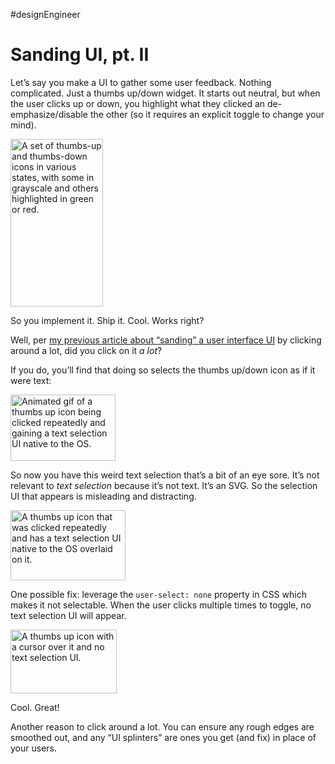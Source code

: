 #designEngineer

# Sanding UI, pt. II

Let’s say you make a UI to gather some user feedback. Nothing complicated. Just a thumbs up/down widget. It starts out neutral, but when the user clicks up or down, you highlight what they clicked an de-emphasize/disable the other (so it requires an explicit toggle to change your mind).

<img src="https://cdn.jim-nielsen.com/blog/2025/sanding-ui-ii-options.png" width="148" height="268" alt="A set of thumbs-up and thumbs-down icons in various states, with some in grayscale and others highlighted in green or red." />

So you implement it. Ship it. Cool. Works right?

Well, per [my previous article about “sanding” a user interface UI](https://blog.jim-nielsen.com/2024/sanding-ui/) by clicking around a lot, did you click on it _a lot_?

If you do, you’ll find that doing so selects the thumbs up/down icon as if it were text:

<img src="https://cdn.jim-nielsen.com/blog/2025/sanding-ui-ii-selected.gif" width="168" height="106" alt="Animated gif of a thumbs up icon being clicked repeatedly and gaining a text selection UI native to the OS." />

So now you have this weird text selection that’s a bit of an eye sore. It’s not relevant to _text selection_ because it’s not text. It’s an SVG. So the selection UI that appears is misleading and distracting.

<img src="https://cdn.jim-nielsen.com/blog/2025/sanding-ui-ii-selected-screenshot.png" width="184" height="112" alt="A thumbs up icon that was clicked repeatedly and has a text selection UI native to the OS overlaid on it." />

One possible fix: leverage the `user-select: none` property in CSS which makes it not selectable. When the user clicks multiple times to toggle, no text selection UI will appear.

<img src="https://cdn.jim-nielsen.com/blog/2025/sanding-ui-ii-not-selected.gif" width="170" height="102" alt="A thumbs up icon with a cursor over it and no text selection UI." />

Cool. Great!

Another reason to click around a lot. You can ensure any rough edges are smoothed out, and any “UI splinters” are ones you get (and fix) in place of your users.